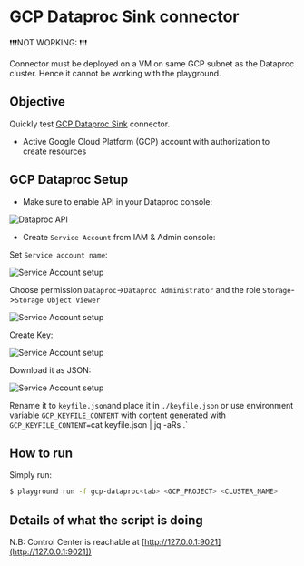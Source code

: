 # GCP Dataproc Sink connector

❗❗❗NOT WORKING: ❗❗❗

Connector must be deployed on a VM on same GCP subnet as the Dataproc cluster. Hence it cannot be working with the playground.


## Objective

Quickly test [GCP Dataproc Sink](https://docs.confluent.io/current/connect/kafka-connect-gcp-dataproc/sink/index.html#quick-start) connector.

* Active Google Cloud Platform (GCP) account with authorization to create resources

## GCP Dataproc Setup

* Make sure to enable API in your Dataproc console:

![Dataproc API](Screenshot5.png)

* Create `Service Account` from IAM & Admin console:

Set `Service account name`:

![Service Account setup](Screenshot1.png)

Choose permission `Dataproc`->`Dataproc Administrator` and the role `Storage`->`Storage Object Viewer`

![Service Account setup](Screenshot2.png)

Create Key:

![Service Account setup](Screenshot3.png)

Download it as JSON:

![Service Account setup](Screenshot4.png)

Rename it to `keyfile.json`and place it in `./keyfile.json` or use environment variable `GCP_KEYFILE_CONTENT` with content generated with `GCP_KEYFILE_CONTENT=`cat keyfile.json | jq -aRs .`


## How to run

Simply run:

```bash
$ playground run -f gcp-dataproc<tab> <GCP_PROJECT> <CLUSTER_NAME>
```

## Details of what the script is doing


N.B: Control Center is reachable at [http://127.0.0.1:9021](http://127.0.0.1:9021])
